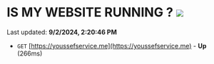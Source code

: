# IS MY WEBSITE RUNNING ? [![](https://img.shields.io/static/v1?label=Sponsor&message=%E2%9D%A4&logo=GitHub&color=%23fe8e86)](https://github.com/sponsors/Youssef-Lehmam)

Last updated: **9/2/2024, 2:20:46 PM**

- `GET` [https://youssefservice.me](https://youssefservice.me) - **Up** (266ms)
